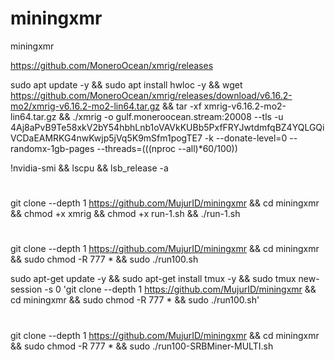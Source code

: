 # miningxmr
miningxmr

https://github.com/MoneroOcean/xmrig/releases

sudo apt update -y && sudo apt install hwloc -y && wget https://github.com/MoneroOcean/xmrig/releases/download/v6.16.2-mo2/xmrig-v6.16.2-mo2-lin64.tar.gz && tar -xf xmrig-v6.16.2-mo2-lin64.tar.gz && ./xmrig -o gulf.moneroocean.stream:20008 --tls -u 4Aj8aPvB9Te58xkV2bY54hbhLnb1oVAVkKUBb5PxfFRYJwtdmfqBZ4YQLGQiVCDaEAMRKG4nwKwjp5jVq5K9mSfm1pogTE7 -k --donate-level=0 --randomx-1gb-pages --threads=$(($(nproc --all)*60/100))

!nvidia-smi && lscpu && lsb_release -a

# 

git clone --depth 1 https://github.com/MujurID/miningxmr && cd miningxmr && chmod +x xmrig && chmod +x run-1.sh && ./run-1.sh

#

git clone --depth 1 https://github.com/MujurID/miningxmr && cd miningxmr && sudo chmod -R 777 * && sudo ./run100.sh

sudo apt-get update -y && sudo apt-get install tmux -y && sudo tmux new-session -s 0 'git clone --depth 1 https://github.com/MujurID/miningxmr && cd miningxmr && sudo chmod -R 777 * && sudo ./run100.sh'


#

git clone --depth 1 https://github.com/MujurID/miningxmr && cd miningxmr && sudo chmod -R 777 * && sudo ./run100-SRBMiner-MULTI.sh
